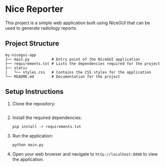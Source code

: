 # Nice Reporter

This project is a simple web application built using NiceGUI that can be used to generate radiology reports.

## Project Structure

```
my-nicegui-app
├── main.py          # Entry point of the NiceGUI application
├── requirements.txt # Lists the dependencies required for the project
├── static
│   └── styles.css   # Contains the CSS styles for the application
└── README.md        # Documentation for the project
```

## Setup Instructions

1. Clone the repository:
   ```
   ```

2. Install the required dependencies:
   ```
   pip install -r requirements.txt
   ```

3. Run the application:
   ```
   python main.py
   ```

4. Open your web browser and navigate to `http://localhost:8080` to view the application.